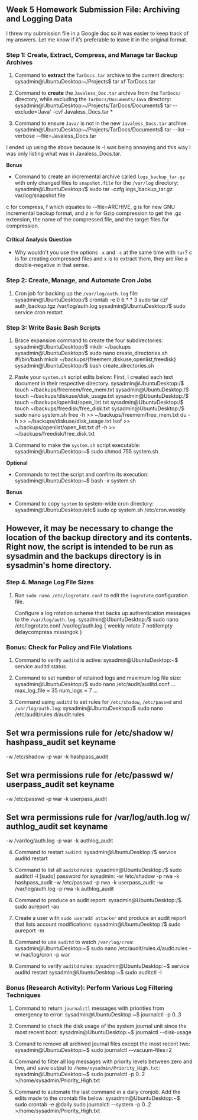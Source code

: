 ## Week 5 Homework Submission File: Archiving and Logging Data

I threw my submission file in a Google doc so it was easier to keep track of my answers. Let me know if it’s preferable to leave it in the original format.

### Step 1: Create, Extract, Compress, and Manage tar Backup Archives

1. Command to **extract** the `TarDocs.tar` archive to the current directory:
sysadmin@UbuntuDesktop:~/Projects$ tar xf TarDocs.tar

2. Command to **create** the `Javaless_Doc.tar` archive from the `TarDocs/` directory, while excluding the `TarDocs/Documents/Java` directory:
sysadmin@UbuntuDesktop:~/Projects/TarDocs/Documents$ tar --exclude='Java' -cvf Javaless_Docs.tar *

3. Command to ensure `Java/` is not in the new `Javaless_Docs.tar` archive:
sysadmin@UbuntuDesktop:~/Projects/TarDocs/Documents$ tar --list --verbose --file=Javaless_Docs.tar

I ended up using the above because ls -l was being annoying and this way I was only listing what was in Javaless_Docs.tar.

**Bonus**
- Command to create an incremental archive called `logs_backup_tar.gz` with only changed files to `snapshot.file` for the `/var/log` directory:
sysadmin@UbuntuDesktop:/$ sudo tar -czfg logs_backup_tar.gz var/log/snapshot.file

c for compress, f which equates to --file=ARCHIVE, g is for new GNU incremental backup format, and z is for Gzip compression to get the .gz extension, the name of the compressed file, and the target files for compression.

#### Critical Analysis Question

- Why wouldn't you use the options `-x` and `-c` at the same time with `tar`?
 c is for creating compressed files and x is to extract them, they are like a double-negative in that sense.


### Step 2: Create, Manage, and Automate Cron Jobs

1. Cron job for backing up the `/var/log/auth.log` file:
sysadmin@UbuntuDesktop:/$ crontab -e
0 6 * * 3 sudo tar czf auth_backup.tgz /var/log/auth.log
sysadmin@UbuntuDesktop:/$ sudo service cron restart


### Step 3: Write Basic Bash Scripts

1. Brace expansion command to create the four subdirectories:
sysadmin@UbuntuDesktop:/$ mkdir ~/backups
sysadmin@UbuntuDesktop:/$ sudo nano create_directories.sh
#!/bin/bash
mkdir ~/backups/{freemem,diskuse,openlist,freedisk}
sysadmin@UbuntuDesktop:/$ bash create_directories.sh

2. Paste your `system.sh` script edits below:
First, I created each text document in their respective directory.
sysadmin@UbuntuDesktop:/$ touch ~/backups/freemem/free_mem.txt
sysadmin@UbuntuDesktop:/$ touch ~/backups/diskuse/disk_usage.txt
sysadmin@UbuntuDesktop:/$ touch ~/backups/openlist/open_list.txt
sysadmin@UbuntuDesktop:/$ touch ~/backups/freedisk/free_disk.txt
sysadmin@UbuntuDesktop:/$ sudo nano system.sh
free -h >> ~/backups/freemem/free_mem.txt
du -h >> ~/backups/diskuse/disk_usage.txt
lsof >> ~/backups/openlist/open_list.txt
df -h >> ~/backups/freedisk/free_disk.txt

3. Command to make the `system.sh` script executable:
sysadmin@UbuntuDesktop:~$ sudo chmod 755 system.sh

**Optional**
- Commands to test the script and confirm its execution:
sysadmin@UbuntuDesktop:~$ bash -x system.sh

**Bonus**
- Command to copy `system` to system-wide cron directory:
sysadmin@UbuntuDesktop:/etc$ sudo cp system.sh /etc/cron.weekly

However, it may be necessary to change the location of the backup directory and its contents. Right now, the script is intended to be run as sysadmin and the backups directory is in sysadmin's home directory.
---

### Step 4. Manage Log File Sizes

1. Run `sudo nano /etc/logrotate.conf` to edit the `logrotate` configuration file.

    Configure a log rotation scheme that backs up authentication messages to the `/var/log/auth.log`.
sysadmin@UbuntuDesktop:/$ sudo nano /etc/logrotate.conf
/var/log/auth.log {
weekly
rotate 7
notifempty
delaycompress
missingok
}

### Bonus: Check for Policy and File Violations

1. Command to verify `auditd` is active:
sysadmin@UbuntuDesktop:~$ service auditd status

2. Command to set number of retained logs and maximum log file size:
sysadmin@UbuntuDesktop:/$ sudo nano /etc/audit/auditd.conf
...
max_log_file = 35
num_logs = 7
...

3. Command using `auditd` to set rules for `/etc/shadow`, `/etc/passwd` and `/var/log/auth.log`:
sysadmin@UbuntuDesktop:/$ sudo nano /etc/audit/rules.d/audit.rules
## Set wra permissions rule for /etc/shadow w/ hashpass_audit set keyname
-w /etc/shadow -p war -k hashpass_audit
## Set wra permissions rule for /etc/passwd w/ userpass_audit set keyname
-w /etc/passwd -p war -k userpass_audit
## Set wra permissions rule for /var/log/auth.log w/ authlog_audit set keyname
-w /var/log/auth.log -p war -k authlog_audit

4. Command to restart `auditd`:
sysadmin@UbuntuDesktop:/$ service auditd restart

5. Command to list all `auditd` rules:
sysadmin@UbuntuDesktop:/$ sudo auditctl -l
[sudo] password for sysadmin:
-w /etc/shadow -p rwa -k hashpass_audit
-w /etc/passwd -p rwa -k userpass_audit
-w /var/log/auth.log -p rwa -k authlog_audit

6. Command to produce an audit report:
sysadmin@UbuntuDesktop:/$ sudo aureport -au

7. Create a user with `sudo useradd attacker` and produce an audit report that lists account modifications:
sysadmin@UbuntuDesktop:/$ sudo aureport -m

8. Command to use `auditd` to watch `/var/log/cron`:
sysadmin@UbuntuDesktop:~$ sudo nano /etc/audit/rules.d/audit.rules
-w /var/log/cron -p war

9. Command to verify `auditd` rules:
sysadmin@UbuntuDesktop:~$ service auditd restart
sysadmin@UbuntuDesktop:~$ sudo auditctl -l

### Bonus (Research Activity): Perform Various Log Filtering Techniques

1. Command to return `journalctl` messages with priorities from emergency to error:
sysadmin@UbuntuDesktop:~$ journalctl -p 0..3

1. Command to check the disk usage of the system journal unit since the most recent boot:
sysadmin@UbuntuDesktop:~$ journalctl --disk-usage

1. Comand to remove all archived journal files except the most recent two:
sysadmin@UbuntuDesktop:~$ sudo journalctl --vacuum-files=2

1. Command to filter all log messages with priority levels between zero and two, and save output to `/home/sysadmin/Priority_High.txt`:
sysadmin@UbuntuDesktop:~$ sudo journalctl -p 0..2 >/home/sysadmin/Priority_High.txt

1. Command to automate the last command in a daily cronjob. Add the edits made to the crontab file below:
sysadmin@UbuntuDesktop:~$ sudo crontab -e
@daily sudo journalctl --system -p 0..2 >/home/sysadmin/Priority_High.txt
